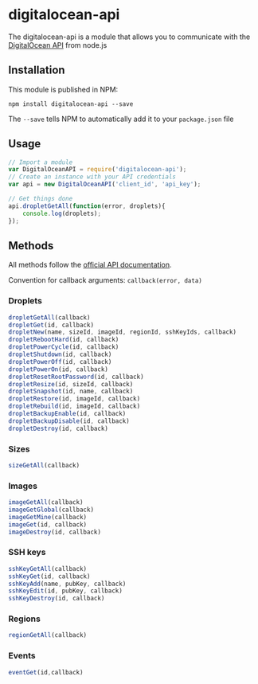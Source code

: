 # digitalocean-api

The digitalocean-api is a module that allows you to communicate with the [DigitalOcean API](https://www.digitalocean.com/api) from node.js

## Installation

This module is published in NPM:

```
npm install digitalocean-api --save
```

The `--save` tells NPM to automatically add it to your `package.json` file

## Usage

```js
// Import a module
var DigitalOceanAPI = require('digitalocean-api');
// Create an instance with your API credentials
var api = new DigitalOceanAPI('client_id', 'api_key');

// Get things done
api.dropletGetAll(function(error, droplets){
	console.log(droplets);
});

```

## Methods

All methods follow the [official API documentation](https://www.digitalocean.com/api).

Convention for callback arguments: `callback(error, data)`

### Droplets

```js
dropletGetAll(callback)
dropletGet(id, callback)
dropletNew(name, sizeId, imageId, regionId, sshKeyIds, callback)
dropletRebootHard(id, callback)
dropletPowerCycle(id, callback)
dropletShutdown(id, callback)
dropletPowerOff(id, callback)
dropletPowerOn(id, callback)
dropletResetRootPassword(id, callback)
dropletResize(id, sizeId, callback)
dropletSnapshot(id, name, callback)
dropletRestore(id, imageId, callback)
dropletRebuild(id, imageId, callback)
dropletBackupEnable(id, callback)
dropletBackupDisable(id, callback)
dropletDestroy(id, callback)
```

### Sizes

```js
sizeGetAll(callback)
```

### Images

```js
imageGetAll(callback)
imageGetGlobal(callback)
imageGetMine(callback)
imageGet(id, callback)
imageDestroy(id, callback)
```

### SSH keys

```js
sshKeyGetAll(callback)
sshKeyGet(id, callback)
sshKeyAdd(name, pubKey, callback)
sshKeyEdit(id, pubKey, callback)
sshKeyDestroy(id, callback)
```

### Regions

```js
regionGetAll(callback)
```

### Events

```js
eventGet(id,callback)
```